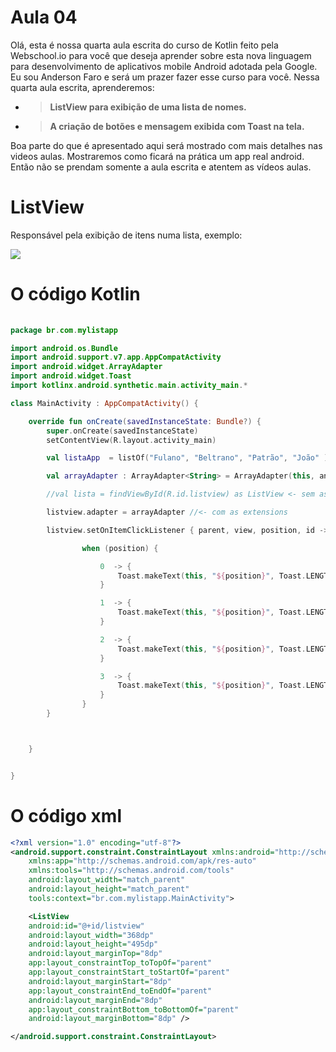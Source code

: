 
# Aula 04

Olá, esta é nossa quarta aula escrita do curso de Kotlin feito pela Webschool.io para você que deseja aprender sobre esta nova linguagem para desenvolvimento de aplicativos mobile Android adotada pela Google.
Eu sou Anderson Faro e será um prazer fazer esse curso para você. Nessa quarta aula escrita, aprenderemos:

- >**ListView para exibição de uma lista de nomes.**
- >**A criação de botões e mensagem exibida com Toast na tela.**

Boa parte do que é apresentado aqui será mostrado com mais detalhes nas videos aulas. Mostraremos como ficará na prática um app real android. Então não se prendam somente a aula escrita e atentem as vídeos aulas.

# ListView

Responsável pela exibição de itens numa lista, exemplo:

![](https://s26.postimg.org/n3m45w76x/lista.png )

# O código Kotlin

```kotlin
  
package br.com.mylistapp

import android.os.Bundle
import android.support.v7.app.AppCompatActivity
import android.widget.ArrayAdapter
import android.widget.Toast
import kotlinx.android.synthetic.main.activity_main.*

class MainActivity : AppCompatActivity() {

    override fun onCreate(savedInstanceState: Bundle?) {
        super.onCreate(savedInstanceState)
        setContentView(R.layout.activity_main)

        val listaApp  = listOf("Fulano", "Beltrano", "Patrão", "João" )

        val arrayAdapter : ArrayAdapter<String> = ArrayAdapter(this, android.R.layout.simple_list_item_1, listaApp)

        //val lista = findViewById(R.id.listview) as ListView <- sem as extensions

        listview.adapter = arrayAdapter //<- com as extensions

        listview.setOnItemClickListener { parent, view, position, id ->

                when (position) {

                    0  -> {
                        Toast.makeText(this, "${position}", Toast.LENGTH_SHORT).show()
                    }

                    1  -> {
                        Toast.makeText(this, "${position}", Toast.LENGTH_SHORT).show()
                    }

                    2  -> {
                        Toast.makeText(this, "${position}", Toast.LENGTH_SHORT).show()
                    }

                    3  -> {
                        Toast.makeText(this, "${position}", Toast.LENGTH_LONG).show()
                    }
                }
        }



    }


}


```


# O código xml

```xml
<?xml version="1.0" encoding="utf-8"?>
<android.support.constraint.ConstraintLayout xmlns:android="http://schemas.android.com/apk/res/android"
    xmlns:app="http://schemas.android.com/apk/res-auto"
    xmlns:tools="http://schemas.android.com/tools"
    android:layout_width="match_parent"
    android:layout_height="match_parent"
    tools:context="br.com.mylistapp.MainActivity">

    <ListView
    android:id="@+id/listview"
    android:layout_width="368dp"
    android:layout_height="495dp"
    android:layout_marginTop="8dp"
    app:layout_constraintTop_toTopOf="parent"
    app:layout_constraintStart_toStartOf="parent"
    android:layout_marginStart="8dp"
    app:layout_constraintEnd_toEndOf="parent"
    android:layout_marginEnd="8dp"
    app:layout_constraintBottom_toBottomOf="parent"
    android:layout_marginBottom="8dp" />

</android.support.constraint.ConstraintLayout>
```
